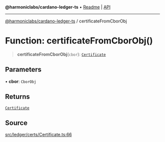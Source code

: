 **@harmoniclabs/cardano-ledger-ts** • [Readme](../Introduction) \| [API](../globals)

***

[@harmoniclabs/cardano-ledger-ts](../Introduction) / certificateFromCborObj

# Function: certificateFromCborObj()

> **certificateFromCborObj**(`cbor`): [`Certificate`](../type-aliases/Certificate)

## Parameters

• **cbor**: `CborObj`

## Returns

[`Certificate`](../type-aliases/Certificate)

## Source

[src/ledger/certs/Certificate.ts:66](https://github.com/HarmonicLabs/cardano-ledger-ts/blob/d1659b0/src/ledger/certs/Certificate.ts#L66)
